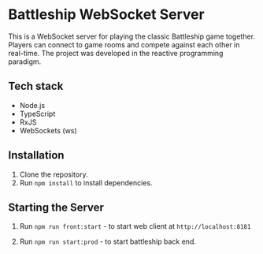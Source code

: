 # Battleship WebSocket Server

This is a WebSocket server for playing the classic Battleship game together. Players can connect to game rooms and compete against each other in real-time. The project was developed in the reactive programming paradigm.

## Tech stack

- Node.js
- TypeScript
- RxJS
- WebSockets (ws)

## Installation

1. Clone the repository.
2. Run `npm install` to install dependencies.

## Starting the Server

1. Run `npm run front:start` - to start web client at `http://localhost:8181`

2. Run `npm run start:prod` - to start battleship back end.
